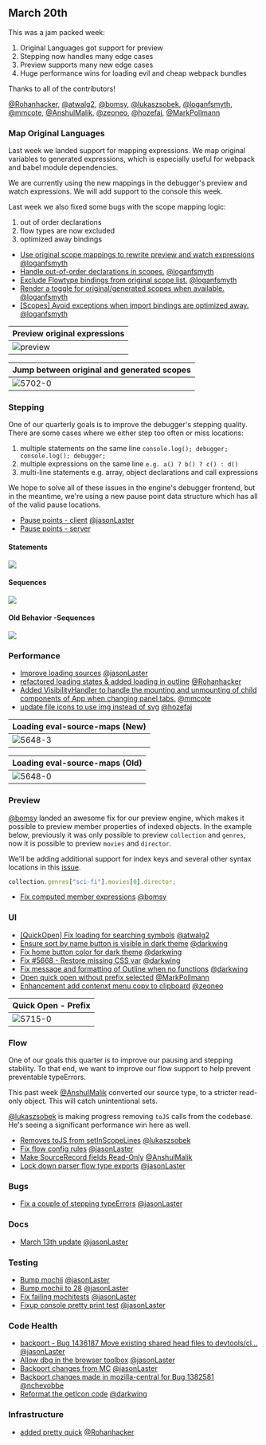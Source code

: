 ## March 20th

This was a jam packed week:

1.  Original Languages got support for preview
2.  Stepping now handles many edge cases
3.  Preview supports many new edge cases
4.  Huge performance wins for loading evil and cheap webpack bundles

Thanks to all of the contributors!

[@Rohanhacker], [@atwalg2], [@bomsy], [@lukaszsobek], [@loganfsmyth], [@mmcote], [@AnshulMalik], [@zeoneo], [@hozefaj], [@MarkPollmann]

### Map Original Languages

Last week we landed support for mapping expressions. We map original variables to generated expressions, which is especially useful for webpack and babel module dependencies.

We are currently using the new mappings in the debugger's preview and watch expressions. We will add support to the console this week.

Last week we also fixed some bugs with the scope mapping logic:

1.  out of order declarations
2.  flow types are now excluded
3.  optimized away bindings

* [Use original scope mappings to rewrite preview and watch expressions][5684] [@loganfsmyth]
* [Handle out-of-order declarations in scopes.][5690] [@loganfsmyth]
* [Exclude Flowtype bindings from original scope list.][5692] [@loganfsmyth]
* [Render a toggle for original/generated scopes when available.][5702] [@loganfsmyth]
* [[Scopes] Avoid exceptions when import bindings are optimized away.][5722] [@loganfsmyth]

[preview]: https://user-images.githubusercontent.com/254562/37664954-99287814-2c32-11e8-9b0c-d8088148ec3c.gif

| Preview original expressions |
| ---------------------------- |
| ![preview]                   |

| Jump between original and generated scopes |
| ------------------------------------------ |
| ![5702-0]                                  |

### Stepping

One of our quarterly goals is to improve the debugger's stepping quality. There are some cases where we either step too often or miss locations:

1.  multiple statements on the same line `console.log(); debugger; console.log(); debugger;`
2.  multiple expressions on the same line `e.g. a() ? b() ? c() : d()`
3.  multi-line statements e.g. array, object declarations and call expressions

We hope to solve all of these issues in the engine's debugger frontend, but in the meantime,
we're using a new pause point data structure which has all of the valid pause locations.

* [Pause points - client][5537] [@jasonLaster]
* [Pause points - server][pp]

[pp]: https://bugzilla.mozilla.org/show_bug.cgi?id=1447316

#### Statements

![](http://g.recordit.co/jlhm0BSr8b.gif)

#### Sequences

![](http://g.recordit.co/28uojVq9M0.gif)

#### Old Behavior -Sequences

![](http://g.recordit.co/fbnwBZrJ9m.gif)

### Performance

* [Improve loading sources][5648] [@jasonLaster]
* [refactored loading states & added loading in outline][5651] [@Rohanhacker]
* [Added VisibilityHandler to handle the mounting and unmounting of child components of App when changing panel tabs.][5688] [@mmcote]
* [update file icons to use img instead of svg][5709] [@hozefaj]

| Loading eval-source-maps (New) |
| ------------------------------ |
| ![5648-3]                      |

| Loading eval-source-maps (Old) |
| ------------------------------ |
| ![5648-0]                      |

### Preview

[@bomsy] landed an awesome fix for our preview engine, which makes it possible to preview member properties of indexed objects. In the example below, previously it was only possible to preview `collection` and `genres`, now it is possible to preview `movies` and `director`.

We'll be adding additional support for index keys and several other syntax locations in this [issue](https://github.com/firefox-devtools/debugger.html/issues/5695).

```js
collection.genres["sci-fi"].movies[0].director;
```

* [Fix computed member expressions][5655] [@bomsy]

### UI

* [[QuickOpen] Fix loading for searching symbols][5653] [@atwalg2]
* [Ensure sort by name button is visible in dark theme][5666] [@darkwing]
* [Fix home button color for dark theme][5673] [@darkwing]
* [Fix #5668 - Restore missing CSS var][5675] [@darkwing]
* [Fix message and formatting of Outline when no functions][5683] [@darkwing]
* [Open quick open without prefix selected][5715] [@MarkPollmann]
* [Enhancement add contenxt menu copy to clipboard][5704] [@zeoneo]

| Quick Open - Prefix |
| ------------------- |
| ![5715-0]           |

### Flow

One of our goals this quarter is to improve our pausing and stepping stability. To that end, we want to improve our flow support to help prevent preventable typeErrors.

This past week [@AnshulMalik] converted our source type, to a stricter read-only object. This will catch unintentional sets.

[@lukaszsobek] is making progress removing `toJS` calls from the codebase. He's seeing a significant performance win here as well.

* [Removes toJS from setInScopeLines][5664] [@lukaszsobek]
* [Fix flow config rules][5671] [@jasonLaster]
* [Make SourceRecord fields Read-Only][5703] [@AnshulMalik]
* [Lock down parser flow type exports][5674] [@jasonLaster]

### Bugs

* [Fix a couple of stepping typeErrors][5680] [@jasonLaster]

### Docs

* [March 13th update][5662] [@jasonLaster]

### Testing

* [Bump mochii][5670] [@jasonLaster]
* [Bump mochii to 28][5700] [@jasonLaster]
* [Fix failing mochitests][5676] [@jasonLaster]
* [Fixup console pretty print test][5689] [@jasonLaster]

### Code Health

* [backport - Bug 1436187 Move existing shared head files to devtools/cl…][5667] [@jasonLaster]
* [Allow dbg in the browser toolbox][5685] [@jasonLaster]
* [Backport changes from MC][5696] [@jasonLaster]
* [Backport changes made in mozilla-central for Bug 1382581][5705] [@nchevobbe]
* [Reformat the getIcon code][5723] [@darkwing]

### Infrastructure

* [added pretty quick][5719] [@Rohanhacker]

[5648-0]: https://shipusercontent.com/e43b9730dc89b9c3d794f7d9a7f8e4d4/Screen%20Shot%202018-03-09%20at%2010.14.16%20AM.png
[5648-1]: https://shipusercontent.com/684ced3a48464effd75d7bbc296973b4/Screen%20Shot%202018-03-09%20at%2010.14.00%20AM.png
[5648-2]: https://shipusercontent.com/9eb51ab907c4ff4387465344d52f248d/Screen%20Shot%202018-03-09%20at%2010.14.34%20AM.png
[5648-3]: https://shipusercontent.com/92dcf1ed3d7d3681e389a0d3940656ff/Screen%20Shot%202018-03-09%20at%2010.10.25%20AM.png
[5648-4]: https://shipusercontent.com/1ecb7b22f7a5bd3c241426e7c75fa7b4/Screen%20Shot%202018-03-09%20at%2010.08.51%20AM.png
[5648-5]: https://shipusercontent.com/0e3393c1c21a690e59e409f83e2a8dec/Screen%20Shot%202018-03-09%20at%2010.08.12%20AM.png
[5653-0]: https://user-images.githubusercontent.com/23143862/37255763-9e1dd6b6-2516-11e8-984f-619340629fa4.gif
[5666-0]: https://user-images.githubusercontent.com/46655/37372064-835743d8-26df-11e8-9971-f50c08f0a61c.png
[5670-0]: https://user-images.githubusercontent.com/254562/37410574-4c8aabb8-2777-11e8-82e9-aa02593eac89.png
[5673-0]: https://user-images.githubusercontent.com/46655/37427326-136f9652-2797-11e8-8671-e7f47bb3b08b.png
[5688-0]: https://user-images.githubusercontent.com/14250545/37176004-5d396b46-22d8-11e8-92f7-6e0ed588ca3d.gif
[5688-1]: https://user-images.githubusercontent.com/14250545/37488408-1f14a36c-285a-11e8-86c6-073693e9a725.gif
[5702-0]: https://user-images.githubusercontent.com/132260/37547099-eedb0082-292c-11e8-81f3-af2241649b82.gif
[5704-0]: https://user-images.githubusercontent.com/26451940/37554772-5401dfd6-2a03-11e8-82d3-00c001471416.gif
[5715-0]: https://user-images.githubusercontent.com/5286559/37593249-95cdf0ac-2b71-11e8-9385-3fe4d105a215.gif
[5537]: https://github.com/firefox-devtools/debugger.html/pull/5537
[5648]: https://github.com/firefox-devtools/debugger.html/pull/5648
[5651]: https://github.com/firefox-devtools/debugger.html/pull/5651
[5653]: https://github.com/firefox-devtools/debugger.html/pull/5653
[5655]: https://github.com/firefox-devtools/debugger.html/pull/5655
[5662]: https://github.com/firefox-devtools/debugger.html/pull/5662
[5664]: https://github.com/firefox-devtools/debugger.html/pull/5664
[5666]: https://github.com/firefox-devtools/debugger.html/pull/5666
[5667]: https://github.com/firefox-devtools/debugger.html/pull/5667
[5670]: https://github.com/firefox-devtools/debugger.html/pull/5670
[5671]: https://github.com/firefox-devtools/debugger.html/pull/5671
[5673]: https://github.com/firefox-devtools/debugger.html/pull/5673
[5674]: https://github.com/firefox-devtools/debugger.html/pull/5674
[5675]: https://github.com/firefox-devtools/debugger.html/pull/5675
[5676]: https://github.com/firefox-devtools/debugger.html/pull/5676
[5680]: https://github.com/firefox-devtools/debugger.html/pull/5680
[5683]: https://github.com/firefox-devtools/debugger.html/pull/5683
[5684]: https://github.com/firefox-devtools/debugger.html/pull/5684
[5685]: https://github.com/firefox-devtools/debugger.html/pull/5685
[5688]: https://github.com/firefox-devtools/debugger.html/pull/5688
[5689]: https://github.com/firefox-devtools/debugger.html/pull/5689
[5690]: https://github.com/firefox-devtools/debugger.html/pull/5690
[5692]: https://github.com/firefox-devtools/debugger.html/pull/5692
[5696]: https://github.com/firefox-devtools/debugger.html/pull/5696
[5700]: https://github.com/firefox-devtools/debugger.html/pull/5700
[5702]: https://github.com/firefox-devtools/debugger.html/pull/5702
[5703]: https://github.com/firefox-devtools/debugger.html/pull/5703
[5704]: https://github.com/firefox-devtools/debugger.html/pull/5704
[5705]: https://github.com/firefox-devtools/debugger.html/pull/5705
[5709]: https://github.com/firefox-devtools/debugger.html/pull/5709
[5715]: https://github.com/firefox-devtools/debugger.html/pull/5715
[5719]: https://github.com/firefox-devtools/debugger.html/pull/5719
[5722]: https://github.com/firefox-devtools/debugger.html/pull/5722
[5723]: https://github.com/firefox-devtools/debugger.html/pull/5723
[@jasonlaster]: https://github.com/jasonLaster
[@rohanhacker]: https://github.com/Rohanhacker
[@atwalg2]: https://github.com/atwalg2
[@bomsy]: https://github.com/bomsy
[@lukaszsobek]: https://github.com/lukaszsobek
[@darkwing]: https://github.com/darkwing
[@loganfsmyth]: https://github.com/loganfsmyth
[@mmcote]: https://github.com/mmcote
[@anshulmalik]: https://github.com/AnshulMalik
[@zeoneo]: https://github.com/zeoneo
[@nchevobbe]: https://github.com/nchevobbe
[@hozefaj]: https://github.com/hozefaj
[@markpollmann]: https://github.com/MarkPollmann
